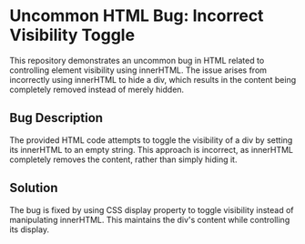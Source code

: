 # Uncommon HTML Bug: Incorrect Visibility Toggle
This repository demonstrates an uncommon bug in HTML related to controlling element visibility using innerHTML.  The issue arises from incorrectly using innerHTML to hide a div, which results in the content being completely removed instead of merely hidden.

## Bug Description
The provided HTML code attempts to toggle the visibility of a div by setting its innerHTML to an empty string. This approach is incorrect, as innerHTML completely removes the content, rather than simply hiding it.

## Solution
The bug is fixed by using CSS display property to toggle visibility instead of manipulating innerHTML.  This maintains the div's content while controlling its display.